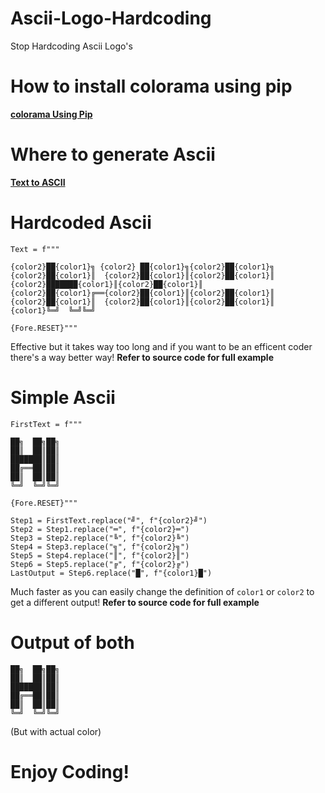 # Ascii-Logo-Hardcoding
Stop Hardcoding Ascii Logo's

# How to install colorama using pip
**[colorama Using Pip](https://pypi.org/project/colorama/)**

# Where to generate Ascii
**[Text to ASCII](http://www.patorjk.com/software/taag/#p=display&f=ANSI%20Shadow&t=HI)**

# Hardcoded Ascii
```
Text = f"""
        
{color2}██{color1}╗ {color2} ██{color1}╗{color2}██{color1}╗
{color2}██{color1}║  {color2}██{color1}║{color2}██{color1}║
{color2}███████{color1}║{color2}██{color1}║
{color2}██{color1}╔══{color2}██{color1}║{color2}██{color1}║
{color2}██{color1}║  {color2}██{color1}║{color2}██{color1}║
{color1}╚═╝  ╚═╝╚═╝                                                                           

{Fore.RESET}"""
```
Effective but it takes way too long and if you want to be an efficent coder there's a way better way! **Refer to source code for full example**

# Simple Ascii

```
FirstText = f"""
        
██╗  ██╗██╗
██║  ██║██║
███████║██║
██╔══██║██║
██║  ██║██║
╚═╝  ╚═╝╚═╝                                                                           

{Fore.RESET}"""

Step1 = FirstText.replace("╝", f"{color2}╝")
Step2 = Step1.replace("═", f"{color2}═")
Step3 = Step2.replace("╚", f"{color2}╚")
Step4 = Step3.replace("╗", f"{color2}╗")
Step5 = Step4.replace("║", f"{color2}║")
Step6 = Step5.replace("╔", f"{color2}╔")
LastOutput = Step6.replace("█", f"{color1}█")
```
Much faster as you can easily change the definition of `color1` or `color2` to get a different output!  **Refer to source code for full example**

# Output of both
```
██╗  ██╗██╗
██║  ██║██║
███████║██║
██╔══██║██║
██║  ██║██║
╚═╝  ╚═╝╚═╝ 
``` 
(But with actual color)

# Enjoy Coding!

